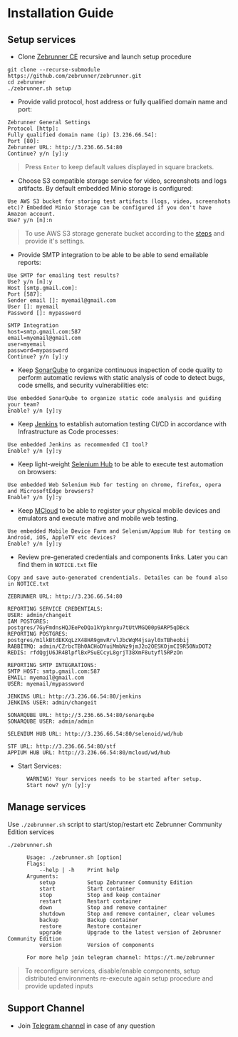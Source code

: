 # Installation Guide

## Setup services

* Clone [Zebrunner CE](https://github.com/zebrunner/community-edition) recursive and launch setup procedure
```
git clone --recurse-submodule https://github.com/zebrunner/zebrunner.git
cd zebrunner
./zebrunner.sh setup
```

* Provide valid protocol, host address or fully qualified domain name and port:
```
Zebrunner General Settings
Protocol [http]:
Fully qualified domain name (ip) [3.236.66.54]:
Port [80]:
Zebrunner URL: http://3.236.66.54:80
Continue? y/n [y]:y
```
> Press `Enter` to keep default values displayed in square brackets. 

* Choose S3 compatible storage service for video, screenshots and logs artifacts. By default embedded Minio storage is configured:
```
Use AWS S3 bucket for storing test artifacts (logs, video, screenshots etc)? Embedded Minio Storage can be configured if you don't have Amazon account.
Use? y/n [n]:n
```
> To use AWS S3 storage generate bucket according to the [steps](https://zebrunner.github.io/community-edition/integration/aws-s3/) and provide it's settings.

* Provide SMTP integration to be able to be able to send emailable reports:
```
Use SMTP for emailing test results?
Use? y/n [n]:y
Host [smtp.gmail.com]:
Port [587]:
Sender email []: myemail@gmail.com
User []: myemail
Password []: mypassword

SMTP Integration
host=smtp.gmail.com:587
email=myemail@gmail.com
user=myemail
password=mypassword
Continue? y/n [y]:y
```

* Keep [SonarQube](https://github.com/zebrunner/sonarqube) to organize continuous inspection of code quality to perform automatic reviews with static analysis of code to detect bugs, code smells, and security vulnerabilities etc:
```
Use embedded SonarQube to organize static code analysis and guiding your team?
Enable? y/n [y]:y
```

* Keep [Jenkins](https://github.com/zebrunner/jenkins-master) to establish automation testing CI/CD in accordance with Infrastructure as Code processes:
```
Use embedded Jenkins as recommended CI tool?
Enable? y/n [y]:y
```

* Keep light-weight [Selenium Hub]((https://github.com/zebrunner/selenoid)) to be able to execute test automation on browsers:
```
Use embedded Web Selenium Hub for testing on chrome, firefox, opera and MicrosoftEdge browsers?
Enable? y/n [y]:y
```

* Keep [MCloud](https://github.com/zebrunner/mcloud) to be able to register your physical mobile devices and emulators and execute mative and mobile web testing. 
```
Use embedded Mobile Device Farm and Selenium/Appium Hub for testing on Android, iOS, AppleTV etc devices?
Enable? y/n [y]:y
```

* Review pre-generated credentials and components links. Later you can find them in `NOTICE.txt` file
```
Copy and save auto-generated crendentials. Detailes can be found also in NOTICE.txt

ZEBRUNNER URL: http://3.236.66.54:80

REPORTING SERVICE CREDENTIALS:
USER: admin/changeit
IAM POSTGRES: postgres/7GyFmdnsHQJEePeDQa1kYpknrgu7tUtVMGQ00p9ARP5qDBck
REPORTING POSTGRES: postgres/m1lkBtdEKXqLzX48HA9gmvRrvlJbcWqM4jsayl0xTBheobij
RABBITMQ: admin/CZrbcTBh0ACHoDYuiMmbNz9jmJ2o2OESKOjmCI9R50NxDOT2
REDIS: rfdQgjU6JR4BlpflBxPSuECcyL8grjT38XmF8utyfl5RPzOn

REPORTING SMTP INTEGRATIONS:
SMTP HOST: smtp.gmail.com:587
EMAIL: myemail@gmail.com
USER: myemail/mypassword

JENKINS URL: http://3.236.66.54:80/jenkins
JENKINS USER: admin/changeit

SONARQUBE URL: http://3.236.66.54:80/sonarqube
SONARQUBE USER: admin/admin

SELENIUM HUB URL: http://3.236.66.54:80/selenoid/wd/hub

STF URL: http://3.236.66.54:80/stf
APPIUM HUB URL: http://3.236.66.54:80/mcloud/wd/hub
```

* Start Services:
```
      WARNING! Your services needs to be started after setup.
      Start now? y/n [y]:y
```

## Manage services
Use `./zebrunner.sh` script to start/stop/restart etc Zebrunner Community Edition services
```
./zebrunner.sh

      Usage: ./zebrunner.sh [option]
      Flags:
          --help | -h    Print help
      Arguments:
          setup          Setup Zebrunner Community Edition
          start          Start container
          stop           Stop and keep container
          restart        Restart container
          down           Stop and remove container
          shutdown       Stop and remove container, clear volumes
          backup         Backup container
          restore        Restore container
          upgrade        Upgrade to the latest version of Zebrunner Community Edition
          version        Version of components

      For more help join telegram channel: https://t.me/zebrunner
```
> To reconfigure services, disable/enable components, setup distributed environments re-execute again setup procedure and provide updated inputs
  
## Support Channel

* Join [Telegram channel](https://t.me/zebrunner) in case of any question
